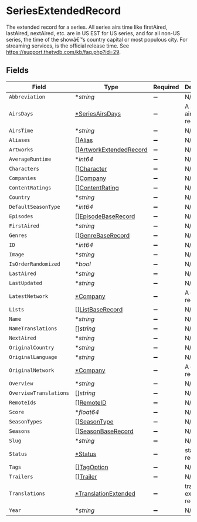 # SeriesExtendedRecord

The extended record for a series. All series airs time like firstAired, lastAired, nextAired, etc. are in US EST for US series, and for all non-US series, the time of the showâ€™s country capital or most populous city. For streaming services, is the official release time. See https://support.thetvdb.com/kb/faq.php?id=29.


## Fields

| Field                                                                   | Type                                                                    | Required                                                                | Description                                                             |
| ----------------------------------------------------------------------- | ----------------------------------------------------------------------- | ----------------------------------------------------------------------- | ----------------------------------------------------------------------- |
| `Abbreviation`                                                          | **string*                                                               | :heavy_minus_sign:                                                      | N/A                                                                     |
| `AirsDays`                                                              | [*SeriesAirsDays](../../models/shared/seriesairsdays.md)                | :heavy_minus_sign:                                                      | A series airs day record                                                |
| `AirsTime`                                                              | **string*                                                               | :heavy_minus_sign:                                                      | N/A                                                                     |
| `Aliases`                                                               | [][Alias](../../models/shared/alias.md)                                 | :heavy_minus_sign:                                                      | N/A                                                                     |
| `Artworks`                                                              | [][ArtworkExtendedRecord](../../models/shared/artworkextendedrecord.md) | :heavy_minus_sign:                                                      | N/A                                                                     |
| `AverageRuntime`                                                        | **int64*                                                                | :heavy_minus_sign:                                                      | N/A                                                                     |
| `Characters`                                                            | [][Character](../../models/shared/character.md)                         | :heavy_minus_sign:                                                      | N/A                                                                     |
| `Companies`                                                             | [][Company](../../models/shared/company.md)                             | :heavy_minus_sign:                                                      | N/A                                                                     |
| `ContentRatings`                                                        | [][ContentRating](../../models/shared/contentrating.md)                 | :heavy_minus_sign:                                                      | N/A                                                                     |
| `Country`                                                               | **string*                                                               | :heavy_minus_sign:                                                      | N/A                                                                     |
| `DefaultSeasonType`                                                     | **int64*                                                                | :heavy_minus_sign:                                                      | N/A                                                                     |
| `Episodes`                                                              | [][EpisodeBaseRecord](../../models/shared/episodebaserecord.md)         | :heavy_minus_sign:                                                      | N/A                                                                     |
| `FirstAired`                                                            | **string*                                                               | :heavy_minus_sign:                                                      | N/A                                                                     |
| `Genres`                                                                | [][GenreBaseRecord](../../models/shared/genrebaserecord.md)             | :heavy_minus_sign:                                                      | N/A                                                                     |
| `ID`                                                                    | **int64*                                                                | :heavy_minus_sign:                                                      | N/A                                                                     |
| `Image`                                                                 | **string*                                                               | :heavy_minus_sign:                                                      | N/A                                                                     |
| `IsOrderRandomized`                                                     | **bool*                                                                 | :heavy_minus_sign:                                                      | N/A                                                                     |
| `LastAired`                                                             | **string*                                                               | :heavy_minus_sign:                                                      | N/A                                                                     |
| `LastUpdated`                                                           | **string*                                                               | :heavy_minus_sign:                                                      | N/A                                                                     |
| `LatestNetwork`                                                         | [*Company](../../models/shared/company.md)                              | :heavy_minus_sign:                                                      | A company record                                                        |
| `Lists`                                                                 | [][ListBaseRecord](../../models/shared/listbaserecord.md)               | :heavy_minus_sign:                                                      | N/A                                                                     |
| `Name`                                                                  | **string*                                                               | :heavy_minus_sign:                                                      | N/A                                                                     |
| `NameTranslations`                                                      | []*string*                                                              | :heavy_minus_sign:                                                      | N/A                                                                     |
| `NextAired`                                                             | **string*                                                               | :heavy_minus_sign:                                                      | N/A                                                                     |
| `OriginalCountry`                                                       | **string*                                                               | :heavy_minus_sign:                                                      | N/A                                                                     |
| `OriginalLanguage`                                                      | **string*                                                               | :heavy_minus_sign:                                                      | N/A                                                                     |
| `OriginalNetwork`                                                       | [*Company](../../models/shared/company.md)                              | :heavy_minus_sign:                                                      | A company record                                                        |
| `Overview`                                                              | **string*                                                               | :heavy_minus_sign:                                                      | N/A                                                                     |
| `OverviewTranslations`                                                  | []*string*                                                              | :heavy_minus_sign:                                                      | N/A                                                                     |
| `RemoteIds`                                                             | [][RemoteID](../../models/shared/remoteid.md)                           | :heavy_minus_sign:                                                      | N/A                                                                     |
| `Score`                                                                 | **float64*                                                              | :heavy_minus_sign:                                                      | N/A                                                                     |
| `SeasonTypes`                                                           | [][SeasonType](../../models/shared/seasontype.md)                       | :heavy_minus_sign:                                                      | N/A                                                                     |
| `Seasons`                                                               | [][SeasonBaseRecord](../../models/shared/seasonbaserecord.md)           | :heavy_minus_sign:                                                      | N/A                                                                     |
| `Slug`                                                                  | **string*                                                               | :heavy_minus_sign:                                                      | N/A                                                                     |
| `Status`                                                                | [*Status](../../models/shared/status.md)                                | :heavy_minus_sign:                                                      | status record                                                           |
| `Tags`                                                                  | [][TagOption](../../models/shared/tagoption.md)                         | :heavy_minus_sign:                                                      | N/A                                                                     |
| `Trailers`                                                              | [][Trailer](../../models/shared/trailer.md)                             | :heavy_minus_sign:                                                      | N/A                                                                     |
| `Translations`                                                          | [*TranslationExtended](../../models/shared/translationextended.md)      | :heavy_minus_sign:                                                      | translation extended record                                             |
| `Year`                                                                  | **string*                                                               | :heavy_minus_sign:                                                      | N/A                                                                     |